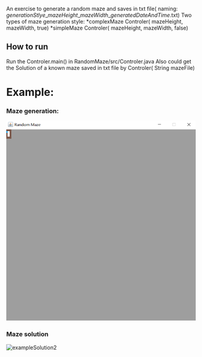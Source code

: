 An exercise to generate a random maze and saves in txt file( naming: *generationStlye*\_*mazeHeight*\_*mazeWidth*\_*generatedDateAndTime*.txt)
Two types of maze generation style:
*complexMaze    Controler( mazeHeight, mazeWidth, true)
*simpleMaze     Controler( mazeHeight, mazeWidth, false)

## How to run
Run the Controler.main() in RandomMaze/src/Controler.java 
Also could get the Solution of a known maze saved in txt file by Controler( String mazeFile)

# Example:

### Maze generation:
![exampleGeneration2](https://github.com/FeiZhao0531/MazeSolution/blob/master/raw/exampleGeneration2.gif)

### Maze solution
![exampleSolution2](https://github.com/FeiZhao0531/RandomMaze/blob/master/raw/exampleSolution2.gif)